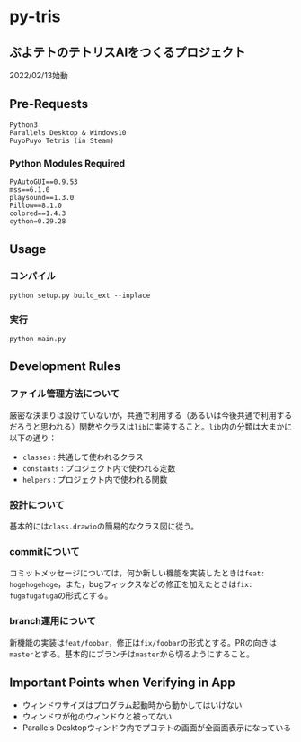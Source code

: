 # py-tris

## ぷよテトのテトリスAIをつくるプロジェクト

2022/02/13始動

## Pre-Requests

```
Python3
Parallels Desktop & Windows10
PuyoPuyo Tetris (in Steam)
```

### Python Modules Required

```
PyAutoGUI==0.9.53
mss==6.1.0
playsound==1.3.0
Pillow==8.1.0
colored==1.4.3
cython=0.29.28
```

## Usage

### コンパイル

```
python setup.py build_ext --inplace
```

### 実行

```
python main.py
```

## Development Rules

### ファイル管理方法について

厳密な決まりは設けていないが，共通で利用する（あるいは今後共通で利用するだろうと思われる）関数やクラスは`lib`に実装すること。`lib`内の分類は大まかに以下の通り：

- `classes` : 共通して使われるクラス
- `constants` : プロジェクト内で使われる定数
- `helpers` : プロジェクト内で使われる関数

### 設計について

基本的には`class.drawio`の簡易的なクラス図に従う。

### commitについて

コミットメッセージについては，何か新しい機能を実装したときは`feat: hogehogehoge`，また，bugフィックスなどの修正を加えたときは`fix: fugafugafuga`の形式とする。

### branch運用について

新機能の実装は`feat/foobar`，修正は`fix/foobar`の形式とする。PRの向きは`master`とする。基本的にブランチは`master`から切るようにすること。 

## Important Points when Verifying in App

- ウィンドウサイズはプログラム起動時から動かしてはいけない
- ウィンドウが他のウィンドウと被ってない
- Parallels Desktopウィンドウ内でプヨテトの画面が全画面表示になっている